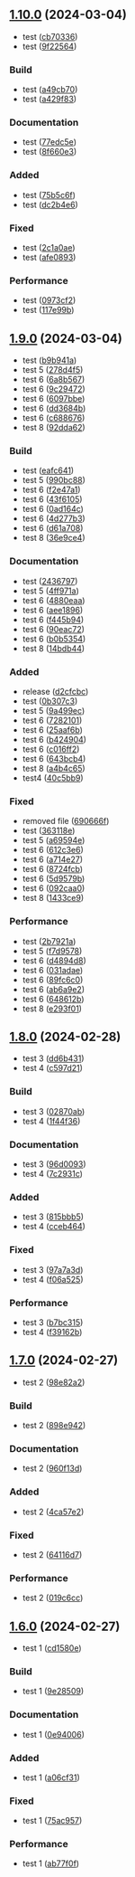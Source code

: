 ## [1.10.0](https://github.com/rgb000/github-cicd/compare/v1.9.0...v1.10.0) (2024-03-04)


* test ([cb70336](https://github.com/rgb000/github-cicd/commit/cb70336bf042ef4d141d98f2833c86dda7f27e70))
* test ([9f22564](https://github.com/rgb000/github-cicd/commit/9f225641cbcb0a9aac6bac274cbcb0088c393ae6))


### Build

* test ([a49cb70](https://github.com/rgb000/github-cicd/commit/a49cb705ce3397f0f0ed610c3f94e30d0d61939f))
* test ([a429f83](https://github.com/rgb000/github-cicd/commit/a429f83af9f21fadd900d9b5e50d136a90021ad2))


### Documentation

* test ([77edc5e](https://github.com/rgb000/github-cicd/commit/77edc5efb5413a8ec60cca089b5371a41235662e))
* test ([8f660e3](https://github.com/rgb000/github-cicd/commit/8f660e304cbdd013ab85bb30752287d4fa14f027))


### Added

* test ([75b5c6f](https://github.com/rgb000/github-cicd/commit/75b5c6f615961909906c73262714ac56332fc83f))
* test ([dc2b4e6](https://github.com/rgb000/github-cicd/commit/dc2b4e6875553026f66017d907414d6078689141))


### Fixed

* test ([2c1a0ae](https://github.com/rgb000/github-cicd/commit/2c1a0ae0a28b67e2e3967521559d9482d0c2ddac))
* test ([afe0893](https://github.com/rgb000/github-cicd/commit/afe08936d98478108b39d6ffe2f93add79824e96))


### Performance

* test ([0973cf2](https://github.com/rgb000/github-cicd/commit/0973cf2d68e551d469b8cb63495949803ae9c78d))
* test ([117e99b](https://github.com/rgb000/github-cicd/commit/117e99bf84089a6441e0edcf9d8897913d03279b))

## [1.9.0](https://github.com/rgb000/github-cicd/compare/v1.8.0...v1.9.0) (2024-03-04)


* test ([b9b941a](https://github.com/rgb000/github-cicd/commit/b9b941aa2822bb8a2155c039180c14a62e5eb555))
* test 5 ([278d4f5](https://github.com/rgb000/github-cicd/commit/278d4f5bbfc7fc1ce17145fdfc70fbad3dd0954c))
* test 6 ([6a8b567](https://github.com/rgb000/github-cicd/commit/6a8b5675e11fc61579770fdade5e4f93af1c0e00))
* test 6 ([9c29472](https://github.com/rgb000/github-cicd/commit/9c294720a713f192638d749fd98eb43ccc442e6c))
* test 6 ([6097bbe](https://github.com/rgb000/github-cicd/commit/6097bbe425adce5bed3f117eabf71b2b89062af0))
* test 6 ([dd3684b](https://github.com/rgb000/github-cicd/commit/dd3684bfcf2fafc27ebd5d4dbced2db11bb40769))
* test 6 ([c688676](https://github.com/rgb000/github-cicd/commit/c688676984800a79bd3bf9cfed5f4484cd5bda8e))
* test 8 ([92dda62](https://github.com/rgb000/github-cicd/commit/92dda62c195af129dcf6907f963feaf6f4895463))


### Build

* test ([eafc641](https://github.com/rgb000/github-cicd/commit/eafc641ef45668135d85946ec0324fc6c02f5cc0))
* test 5 ([990bc88](https://github.com/rgb000/github-cicd/commit/990bc883fa5d801f860b05847c6c89397f01e3cb))
* test 6 ([f2e47a1](https://github.com/rgb000/github-cicd/commit/f2e47a1b9b69367ed26545a6ee820feaf6f22b29))
* test 6 ([43f6105](https://github.com/rgb000/github-cicd/commit/43f610576adc8f900a73a10491fb4e8bf3c8f6fa))
* test 6 ([0ad164c](https://github.com/rgb000/github-cicd/commit/0ad164c7a26aaceb6889f719e04f87c18d09a193))
* test 6 ([4d277b3](https://github.com/rgb000/github-cicd/commit/4d277b3b3edf6c0e8bb1ef5d4129328d77d2e6b4))
* test 6 ([d61a708](https://github.com/rgb000/github-cicd/commit/d61a708db503b4ee82ebb8ec018980d26a31f082))
* test 8 ([36e9ce4](https://github.com/rgb000/github-cicd/commit/36e9ce40c518d4bdc2d4a3261b08cdc6b7c552f3))


### Documentation

* test ([2436797](https://github.com/rgb000/github-cicd/commit/24367979972d6bd4b44e3ed635fb992b9eaea501))
* test 5 ([4ff971a](https://github.com/rgb000/github-cicd/commit/4ff971abb6571a305d2654790d4109063eb496d5))
* test 6 ([4880eaa](https://github.com/rgb000/github-cicd/commit/4880eaaff24e6444aa2155aea1ae7ba7510099ce))
* test 6 ([aee1896](https://github.com/rgb000/github-cicd/commit/aee18968a7f055623d5a0142b3c0766624dd60a0))
* test 6 ([f445b94](https://github.com/rgb000/github-cicd/commit/f445b94950e2fa3bc6e53aa3990d8e988b412aee))
* test 6 ([90eac72](https://github.com/rgb000/github-cicd/commit/90eac720831a58606f0473b1c6d1cbceac4e1c6c))
* test 6 ([b0b5354](https://github.com/rgb000/github-cicd/commit/b0b53546f589ff34dae6df6a31ce0ff4e9cdbc4e))
* test 8 ([14bdb44](https://github.com/rgb000/github-cicd/commit/14bdb44561f697f0a86d84129dbbf948acef289e))


### Added

* release ([d2cfcbc](https://github.com/rgb000/github-cicd/commit/d2cfcbc160f7681a7071e6a45c87f7acdcf3964f))
* test ([0b307c3](https://github.com/rgb000/github-cicd/commit/0b307c358f983bd79437acb451e2766b95bab230))
* test 5 ([9a499ec](https://github.com/rgb000/github-cicd/commit/9a499eca1d9c38e950a1a44c8ef3093fec376c82))
* test 6 ([7282101](https://github.com/rgb000/github-cicd/commit/7282101eee65ad4329a0c1eff4f93321a43f5fae))
* test 6 ([25aaf6b](https://github.com/rgb000/github-cicd/commit/25aaf6b9196573669ab5a768c940af8bd548f64a))
* test 6 ([b424904](https://github.com/rgb000/github-cicd/commit/b4249042a62f46375f142d44185f79ecdd549ab2))
* test 6 ([c016ff2](https://github.com/rgb000/github-cicd/commit/c016ff2d991066271dc0c372f870d569d09d45da))
* test 6 ([643bcb4](https://github.com/rgb000/github-cicd/commit/643bcb48dfbfbc4672406bebdf1944f46434a13f))
* test 8 ([a4b4c65](https://github.com/rgb000/github-cicd/commit/a4b4c65004e4f1029d6e3f7fa433a9a6abee8369))
* test4 ([40c5bb9](https://github.com/rgb000/github-cicd/commit/40c5bb997ffedc1509292ed5dd60a81752cce2a5))


### Fixed

* removed file ([690666f](https://github.com/rgb000/github-cicd/commit/690666fafe1e5f965e26315ac3d3f5b9606490e1))
* test ([363118e](https://github.com/rgb000/github-cicd/commit/363118e399b8ffb4a84e1cac29995a61a62ee07a))
* test 5 ([a69594e](https://github.com/rgb000/github-cicd/commit/a69594e4797fc843bd4e836c4ae3c569e9b4c849))
* test 6 ([612c3e6](https://github.com/rgb000/github-cicd/commit/612c3e69c218dd529b4fe0315edaf856f9310704))
* test 6 ([a714e27](https://github.com/rgb000/github-cicd/commit/a714e274ec89a1408c48575b13f37049a1414702))
* test 6 ([8724fcb](https://github.com/rgb000/github-cicd/commit/8724fcbef3ad6e084290c6b5ad93269c2114206e))
* test 6 ([5d9579b](https://github.com/rgb000/github-cicd/commit/5d9579bcd6b02500921188ff555c97f59e7aa425))
* test 6 ([092caa0](https://github.com/rgb000/github-cicd/commit/092caa06fbcdb6c2384d88137e43e3a8096e1273))
* test 8 ([1433ce9](https://github.com/rgb000/github-cicd/commit/1433ce9e2bfd3863c83764bf8eff24ef5dc5a44a))


### Performance

* test ([2b7921a](https://github.com/rgb000/github-cicd/commit/2b7921aa0a448531216ffc14b6e179f2f4317b85))
* test 5 ([f7d9578](https://github.com/rgb000/github-cicd/commit/f7d9578d4fcb29ecdcf898e6c03ec29634d81c36))
* test 6 ([d4894d8](https://github.com/rgb000/github-cicd/commit/d4894d86c65c539b50cc228b4d9845618200de7a))
* test 6 ([031adae](https://github.com/rgb000/github-cicd/commit/031adae4d7c01e1cfbd537230d79522edd21d8c8))
* test 6 ([89fc6c0](https://github.com/rgb000/github-cicd/commit/89fc6c0e8b1460a5e5e70279ad2f93235f42d1da))
* test 6 ([ab6a9e2](https://github.com/rgb000/github-cicd/commit/ab6a9e2ff5b415a5187a8d14d4acab1c264471aa))
* test 6 ([648612b](https://github.com/rgb000/github-cicd/commit/648612bd9bff779963622c8a8f4faabe81893c48))
* test 8 ([e293f01](https://github.com/rgb000/github-cicd/commit/e293f01fd23b9d614537d62d624ce867da4d9b1b))

## [1.8.0](https://github.com/rgb000/github-cicd/compare/v1.7.0...v1.8.0) (2024-02-28)


* test 3 ([dd6b431](https://github.com/rgb000/github-cicd/commit/dd6b4319da35c0d89a87da4d1e53158e9c91c950))
* test 4 ([c597d21](https://github.com/rgb000/github-cicd/commit/c597d21d1a62872d830601be6053d37d664ca775))


### Build

* test 3 ([02870ab](https://github.com/rgb000/github-cicd/commit/02870ab922456285c804bd4e6244badd018fe6ee))
* test 4 ([1f44f36](https://github.com/rgb000/github-cicd/commit/1f44f36e5e08cad9b8088180c0d7d7afbfd957d0))


### Documentation

* test 3 ([96d0093](https://github.com/rgb000/github-cicd/commit/96d0093e237aa1a380bf739c17d072cd5e6f71e1))
* test 4 ([7c2931c](https://github.com/rgb000/github-cicd/commit/7c2931c410ad409795bac4e65c4ac58329e12d01))


### Added

* test 3 ([815bbb5](https://github.com/rgb000/github-cicd/commit/815bbb55274e8cd5adc3622d4bbca0d4cf0837e6))
* test 4 ([cceb464](https://github.com/rgb000/github-cicd/commit/cceb464c951b59c2c2c0a8aa7518f5bcc8949884))


### Fixed

* test 3 ([97a7a3d](https://github.com/rgb000/github-cicd/commit/97a7a3dc42d97595e4778f2039df05e29c25d2ea))
* test 4 ([f06a525](https://github.com/rgb000/github-cicd/commit/f06a525c9482334aa2b9663a65d12d6ba1066c5d))


### Performance

* test 3 ([b7bc315](https://github.com/rgb000/github-cicd/commit/b7bc31518034c357f5640fe9f3a247029d31cf05))
* test 4 ([f39162b](https://github.com/rgb000/github-cicd/commit/f39162b94cd31446043243453fe419eadc0db0b9))

## [1.7.0](https://github.com/rgb000/github-cicd/compare/v1.6.0...v1.7.0) (2024-02-27)


* test 2 ([98e82a2](https://github.com/rgb000/github-cicd/commit/98e82a27880dd4ab48a2e9983685179186b169ce))


### Build

* test 2 ([898e942](https://github.com/rgb000/github-cicd/commit/898e942dfc72e6369eb7268943a8c19c0a1e8a37))


### Documentation

* test 2 ([960f13d](https://github.com/rgb000/github-cicd/commit/960f13dd3756a9df0ab9a09ae9cd5a6c4950b4f4))


### Added

* test 2 ([4ca57e2](https://github.com/rgb000/github-cicd/commit/4ca57e255ecd5c57c7fad58d48cfaac3ebbcf9e5))


### Fixed

* test 2 ([64116d7](https://github.com/rgb000/github-cicd/commit/64116d745cf31d67529a50310f5c75bbb37d2a7a))


### Performance

* test 2 ([019c6cc](https://github.com/rgb000/github-cicd/commit/019c6cc522894c546bf5410fda3452d233087382))

## [1.6.0](https://github.com/rgb000/github-cicd/compare/v1.5.0...v1.6.0) (2024-02-27)


* test 1 ([cd1580e](https://github.com/rgb000/github-cicd/commit/cd1580e72e85e0e83b23587a6eb9087d06a6d3be))


### Build

* test 1 ([9e28509](https://github.com/rgb000/github-cicd/commit/9e285096dce9290a61c2bfdce8fd0954da788422))


### Documentation

* test 1 ([0e94006](https://github.com/rgb000/github-cicd/commit/0e9400630b1173dd519faf9e7be7248074c1d13d))


### Added

* test 1 ([a06cf31](https://github.com/rgb000/github-cicd/commit/a06cf31188fd85ae4be3179086068a8dce34686c))


### Fixed

* test 1 ([75ac957](https://github.com/rgb000/github-cicd/commit/75ac9578d9f22a795440932b0ebe0c38d5489edb))


### Performance

* test 1 ([ab77f0f](https://github.com/rgb000/github-cicd/commit/ab77f0f24f75f9db36133fa61a451113f4aa6334))

